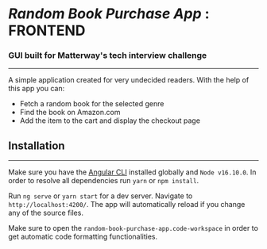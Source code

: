 # _Random Book Purchase App_ : FRONTEND

### GUI built for Matterway's tech interview challenge

---

A simple application created for very undecided readers. With the help of this app you can:

-   Fetch a random book for the selected genre
-   Find the book on Amazon.com
-   Add the item to the cart and display the checkout page

## Installation

---

Make sure you have the [Angular CLI](https://github.com/angular/angular-cli#installation) installed globally and `Node v16.10.0`.
In order to resolve all dependencies run `yarn` or `npm install`.

Run `ng serve` or `yarn start` for a dev server. Navigate to `http://localhost:4200/`. The app will automatically reload if you change any of the source files.

Make sure to open the `random-book-purchase-app.code-workspace` in order to get automatic code formatting functionalities.
